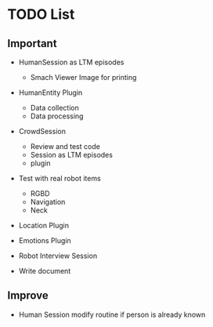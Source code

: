 # TODO List


## Important

- HumanSession as LTM episodes
	+ Smach Viewer Image for printing

- HumanEntity Plugin
	+ Data collection
	+ Data processing

- CrowdSession
	+ Review and test code
	+ Session as LTM episodes
	+ plugin

- Test with real robot items
	+ RGBD
	+ Navigation
	+ Neck

- Location Plugin

- Emotions Plugin

- Robot Interview Session

- Write document


## Improve

- Human Session modify routine if person is already known
